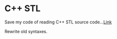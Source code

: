 # C++ STL

Save my code of reading C++ STL source code...[Link](https://www.bilibili.com/video/BV1zt411V7Ye)

Rewrite old syntaxes.